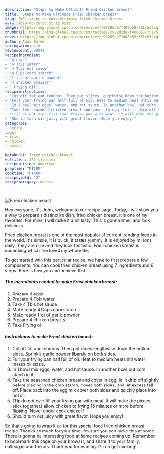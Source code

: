 ```yaml
---
description: "Steps to Make Ultimate Fried chicken breast"
title: "Steps to Make Ultimate Fried chicken breast"
slug: 6461-steps-to-make-ultimate-fried-chicken-breast
date: 2020-08-20T15:52:12.921Z
image: https://img-global.cpcdn.com/recipes/c98285de7f408b58/751x532cq70/fried-chicken-breast-recipe-main-photo.jpg
thumbnail: https://img-global.cpcdn.com/recipes/c98285de7f408b58/751x532cq70/fried-chicken-breast-recipe-main-photo.jpg
cover: https://img-global.cpcdn.com/recipes/c98285de7f408b58/751x532cq70/fried-chicken-breast-recipe-main-photo.jpg
author: Adam Barber
ratingvalue: 4.6
reviewcount: 28991
recipeingredient:
- "4 eggs"
- "4 Tbls water"
- "4 Tbls hot sauce"
- "4 Cups corn starch"
- "1 lot of garlic powder"
- "4 chicken breasts"
- " Frying oil"
recipeinstructions:
- "Cut off fat and tendons. Then put slices lengthwise down the bottom sides. Sprinkle garlic powder libaraly on both sides."
- "Full your frying pan half full of oil. Heat to medium heat until water makes oil sizzle."
- "In 1 bowl mix eggs, water, and hot sauce. In another bowl put corn starch in it."
- "Take the seasoned chicken breast and cover in egg, let it drip off slightly before placing in the corn starch. Cover both sides, and let excess fall off. Place back into the egg mix cover both sides and quickly place into hot oil."
- "(Tip do not over fill your frying pan with meat. It will make the pieces stick together.) allow chicken to frying 15 minutes or more before flipping. Never under cook chicken!"
- "Should turn out juicy with great flavor. Hope you enjoy!"
categories:
- Recipe
tags:
- fried
- chicken
- breast

katakunci: fried chicken breast 
nutrition: 275 calories
recipecuisine: American
preptime: "PT10M"
cooktime: "PT46M"
recipeyield: "2"
recipecategory: Dinner

---
```



![Fried chicken breast](https://img-global.cpcdn.com/recipes/c98285de7f408b58/751x532cq70/fried-chicken-breast-recipe-main-photo.jpg)

Hey everyone, it's John, welcome to our recipe page. Today, I will show you a way to prepare a distinctive dish, fried chicken breast. It is one of my favorites. For mine, I will make it a bit tasty. This is gonna smell and look delicious.

Fried chicken breast is one of the most popular of current trending foods in the world. It's simple, it is quick, it tastes yummy. It is enjoyed by millions daily. They are nice and they look fantastic. Fried chicken breast is something which I've loved my whole life.




To get started with this particular recipe, we have to first prepare a few components. You can cook fried chicken breast using 7 ingredients and 6 steps. Here is how you can achieve that.

<!--inarticleads1-->

##### The ingredients needed to make Fried chicken breast:

1. Prepare 4 eggs
1. Prepare 4 Tbls water
1. Take 4 Tbls hot sauce
1. Make ready 4 Cups corn starch
1. Make ready 1 lot of garlic powder
1. Prepare 4 chicken breasts
1. Take  Frying oil




<!--inarticleads2-->

##### Instructions to make Fried chicken breast:

1. Cut off fat and tendons. Then put slices lengthwise down the bottom sides. Sprinkle garlic powder libaraly on both sides.
1. Full your frying pan half full of oil. Heat to medium heat until water makes oil sizzle.
1. In 1 bowl mix eggs, water, and hot sauce. In another bowl put corn starch in it.
1. Take the seasoned chicken breast and cover in egg, let it drip off slightly before placing in the corn starch. Cover both sides, and let excess fall off. Place back into the egg mix cover both sides and quickly place into hot oil.
1. (Tip do not over fill your frying pan with meat. It will make the pieces stick together.) allow chicken to frying 15 minutes or more before flipping. Never under cook chicken!
1. Should turn out juicy with great flavor. Hope you enjoy!




So that's going to wrap it up for this special food fried chicken breast recipe. Thanks so much for your time. I'm sure you can make this at home. There is gonna be interesting food at home recipes coming up. Remember to bookmark this page on your browser, and share it to your family, colleague and friends. Thank you for reading. Go on get cooking!
